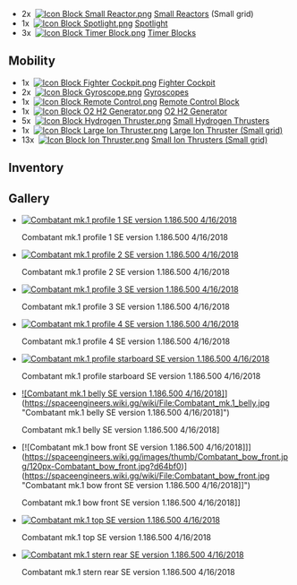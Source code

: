 *   2x  [![Icon Block Small Reactor.png](https://spaceengineers.wiki.gg/images/thumb/Icon_Block_Small_Reactor.png/21px-Icon_Block_Small_Reactor.png?64124d)](https://spaceengineers.wiki.gg/wiki/Small_Reactor "Small Reactor") [Small Reactors](https://spaceengineers.wiki.gg/wiki/Small_Reactor "Small Reactor") (Small grid)
*   1x  [![Icon Block Spotlight.png](https://spaceengineers.wiki.gg/images/thumb/Icon_Block_Spotlight.png/21px-Icon_Block_Spotlight.png?fdad17)](https://spaceengineers.wiki.gg/wiki/Spotlight "Spotlight") [Spotlight](https://spaceengineers.wiki.gg/wiki/Spotlight "Spotlight")
*   3x  [![Icon Block Timer Block.png](https://spaceengineers.wiki.gg/images/thumb/Icon_Block_Timer_Block.png/21px-Icon_Block_Timer_Block.png?307e99)](https://spaceengineers.wiki.gg/wiki/Timer_Block "Timer Block") [Timer Blocks](https://spaceengineers.wiki.gg/wiki/Timer_Block "Timer Block")

## Mobility

*   1x  [![Icon Block Fighter Cockpit.png](https://spaceengineers.wiki.gg/images/thumb/Icon_Block_Fighter_Cockpit.png/21px-Icon_Block_Fighter_Cockpit.png?e570b4)](https://spaceengineers.wiki.gg/wiki/Fighter_Cockpit "Fighter Cockpit") [Fighter Cockpit](https://spaceengineers.wiki.gg/wiki/Fighter_Cockpit "Fighter Cockpit")
*   2x  [![Icon Block Gyroscope.png](https://spaceengineers.wiki.gg/images/thumb/Icon_Block_Gyroscope.png/21px-Icon_Block_Gyroscope.png?c8eb45)](https://spaceengineers.wiki.gg/wiki/Gyroscope "Gyroscope") [Gyroscopes](https://spaceengineers.wiki.gg/wiki/Gyroscope "Gyroscope")
*   1x  [![Icon Block Remote Control.png](https://spaceengineers.wiki.gg/images/thumb/Icon_Block_Remote_Control.png/21px-Icon_Block_Remote_Control.png?e33c2d)](https://spaceengineers.wiki.gg/wiki/Remote_Control "Remote Control") [Remote Control Block](https://spaceengineers.wiki.gg/wiki/Remote_Control "Remote Control")
*   1x  [![Icon Block O2 H2 Generator.png](https://spaceengineers.wiki.gg/images/thumb/Icon_Block_O2_H2_Generator.png/21px-Icon_Block_O2_H2_Generator.png?60936f)](https://spaceengineers.wiki.gg/wiki/O2_H2_Generator "O2 H2 Generator") [O2 H2 Generator](https://spaceengineers.wiki.gg/wiki/O2_H2_Generator "O2 H2 Generator")
*   5x  [![Icon Block Hydrogen Thruster.png](https://spaceengineers.wiki.gg/images/thumb/Icon_Block_Hydrogen_Thruster.png/21px-Icon_Block_Hydrogen_Thruster.png?77ed1d)](https://spaceengineers.wiki.gg/wiki/Hydrogen_Thruster "Hydrogen Thruster") [Small Hydrogen Thrusters](https://spaceengineers.wiki.gg/wiki/Hydrogen_Thruster "Hydrogen Thruster")
*   1x  [![Icon Block Large Ion Thruster.png](https://spaceengineers.wiki.gg/images/thumb/Icon_Block_Large_Ion_Thruster.png/21px-Icon_Block_Large_Ion_Thruster.png?6357bf)](https://spaceengineers.wiki.gg/wiki/Large_Ion_Thruster "Large Ion Thruster") [Large Ion Thruster (Small grid)](https://spaceengineers.wiki.gg/wiki/Large_Ion_Thruster "Large Ion Thruster")
*   13x  [![Icon Block Ion Thruster.png](https://spaceengineers.wiki.gg/images/thumb/Icon_Block_Ion_Thruster.png/21px-Icon_Block_Ion_Thruster.png?6357bf)](https://spaceengineers.wiki.gg/wiki/Ion_Thruster "Ion Thruster") [Small Ion Thrusters (Small grid)](https://spaceengineers.wiki.gg/wiki/Ion_Thruster "Ion Thruster")

## Inventory

## Gallery

*   [![Combatant mk.1 profile 1 SE version 1.186.500 4/16/2018](https://spaceengineers.wiki.gg/images/thumb/Combatant_mk.1_profile_1.jpg/120px-Combatant_mk.1_profile_1.jpg?f8f192)](https://spaceengineers.wiki.gg/wiki/File:Combatant_mk.1_profile_1.jpg "Combatant mk.1 profile 1 SE version 1.186.500 4/16/2018")
    
    Combatant mk.1 profile 1 SE version 1.186.500 4/16/2018
    
*   [![Combatant mk.1 profile 2 SE version 1.186.500 4/16/2018](https://spaceengineers.wiki.gg/images/thumb/Combatant_mk.1_profile_2.jpg/120px-Combatant_mk.1_profile_2.jpg?b2b3fd)](https://spaceengineers.wiki.gg/wiki/File:Combatant_mk.1_profile_2.jpg "Combatant mk.1 profile 2 SE version 1.186.500 4/16/2018")
    
    Combatant mk.1 profile 2 SE version 1.186.500 4/16/2018
    
*   [![Combatant mk.1 profile 3 SE version 1.186.500 4/16/2018](https://spaceengineers.wiki.gg/images/thumb/Combatant_mk.1_profile_3.jpg/120px-Combatant_mk.1_profile_3.jpg?6e11dc)](https://spaceengineers.wiki.gg/wiki/File:Combatant_mk.1_profile_3.jpg "Combatant mk.1 profile 3 SE version 1.186.500 4/16/2018")
    
    Combatant mk.1 profile 3 SE version 1.186.500 4/16/2018
    
*   [![Combatant mk.1 profile 4 SE version 1.186.500 4/16/2018](https://spaceengineers.wiki.gg/images/thumb/Combatant_mk.1_profile_4.jpg/120px-Combatant_mk.1_profile_4.jpg?9fd712)](https://spaceengineers.wiki.gg/wiki/File:Combatant_mk.1_profile_4.jpg "Combatant mk.1 profile 4 SE version 1.186.500 4/16/2018")
    
    Combatant mk.1 profile 4 SE version 1.186.500 4/16/2018
    
*   [![Combatant mk.1 profile starboard SE version 1.186.500 4/16/2018](https://spaceengineers.wiki.gg/images/thumb/Combatant_mk.1_starboard.jpg/120px-Combatant_mk.1_starboard.jpg?7fd6f2)](https://spaceengineers.wiki.gg/wiki/File:Combatant_mk.1_starboard.jpg "Combatant mk.1 profile starboard SE version 1.186.500 4/16/2018")
    
    Combatant mk.1 profile starboard SE version 1.186.500 4/16/2018
    
*   [![Combatant mk.1 belly SE version 1.186.500 4/16/2018]](https://spaceengineers.wiki.gg/images/thumb/Combatant_mk.1_belly.jpg/120px-Combatant_mk.1_belly.jpg?34b0a4)](https://spaceengineers.wiki.gg/wiki/File:Combatant_mk.1_belly.jpg "Combatant mk.1 belly SE version 1.186.500 4/16/2018]")
    
    Combatant mk.1 belly SE version 1.186.500 4/16/2018\]
    
*   [![Combatant mk.1 bow front SE version 1.186.500 4/16/2018]]](https://spaceengineers.wiki.gg/images/thumb/Combatant_bow_front.jpg/120px-Combatant_bow_front.jpg?d64bf0)](https://spaceengineers.wiki.gg/wiki/File:Combatant_bow_front.jpg "Combatant mk.1 bow front SE version 1.186.500 4/16/2018]]")
    
    Combatant mk.1 bow front SE version 1.186.500 4/16/2018\]\]
    
*   [![Combatant mk.1 top SE version 1.186.500 4/16/2018](https://spaceengineers.wiki.gg/images/thumb/Combatant_mk.1_top.jpg/120px-Combatant_mk.1_top.jpg?c7e0c2)](https://spaceengineers.wiki.gg/wiki/File:Combatant_mk.1_top.jpg "Combatant mk.1 top SE version 1.186.500 4/16/2018")
    
    Combatant mk.1 top SE version 1.186.500 4/16/2018
    
*   [![Combatant mk.1 stern rear SE version 1.186.500 4/16/2018](https://spaceengineers.wiki.gg/images/thumb/Combatant_mk.1_stern.jpg/120px-Combatant_mk.1_stern.jpg?c53741)](https://spaceengineers.wiki.gg/wiki/File:Combatant_mk.1_stern.jpg "Combatant mk.1 stern rear SE version 1.186.500 4/16/2018")
    
    Combatant mk.1 stern rear SE version 1.186.500 4/16/2018